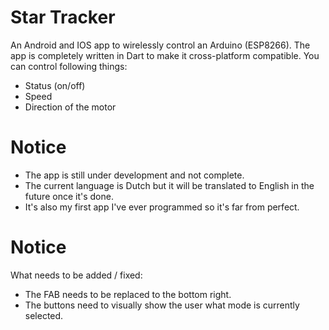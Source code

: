# Star Tracker

An Android and IOS app to wirelessly control an Arduino (ESP8266).
The app is completely written in Dart to make it cross-platform compatible.
You can control following things:
- Status (on/off)
- Speed
- Direction of the motor

# Notice

- The app is still under development and not complete.
- The current language is Dutch but it will be translated to English in the future once it's done.
- It's also my first app I've ever programmed so it's far from perfect.

# Notice

What needs to be added / fixed:

- The FAB needs to be replaced to the bottom right.
- The buttons need to visually show the user what mode is currently selected.